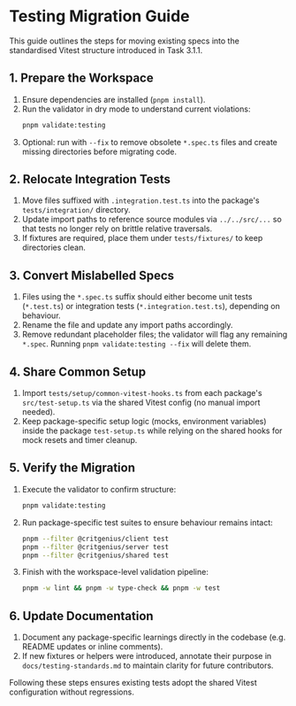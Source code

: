 # Testing Migration Guide

This guide outlines the steps for moving existing specs into the standardised Vitest structure
introduced in Task 3.1.1.

## 1. Prepare the Workspace

1. Ensure dependencies are installed (`pnpm install`).
2. Run the validator in dry mode to understand current violations:
   ```bash
   pnpm validate:testing
   ```
3. Optional: run with `--fix` to remove obsolete `*.spec.ts` files and create missing directories
   before migrating code.

## 2. Relocate Integration Tests

1. Move files suffixed with `.integration.test.ts` into the package's `tests/integration/`
   directory.
2. Update import paths to reference source modules via `../../src/...` so that tests no longer rely
   on brittle relative traversals.
3. If fixtures are required, place them under `tests/fixtures/` to keep directories clean.

## 3. Convert Mislabelled Specs

1. Files using the `*.spec.ts` suffix should either become unit tests (`*.test.ts`) or integration
   tests (`*.integration.test.ts`), depending on behaviour.
2. Rename the file and update any import paths accordingly.
3. Remove redundant placeholder files; the validator will flag any remaining `*.spec`. Running
   `pnpm validate:testing --fix` will delete them.

## 4. Share Common Setup

1. Import `tests/setup/common-vitest-hooks.ts` from each package's `src/test-setup.ts` via the
   shared Vitest config (no manual import needed).
2. Keep package-specific setup logic (mocks, environment variables) inside the package
   `test-setup.ts` while relying on the shared hooks for mock resets and timer cleanup.

## 5. Verify the Migration

1. Execute the validator to confirm structure:
   ```bash
   pnpm validate:testing
   ```
2. Run package-specific test suites to ensure behaviour remains intact:
   ```bash
   pnpm --filter @critgenius/client test
   pnpm --filter @critgenius/server test
   pnpm --filter @critgenius/shared test
   ```
3. Finish with the workspace-level validation pipeline:
   ```bash
   pnpm -w lint && pnpm -w type-check && pnpm -w test
   ```

## 6. Update Documentation

1. Document any package-specific learnings directly in the codebase (e.g. README updates or inline
   comments).
2. If new fixtures or helpers were introduced, annotate their purpose in `docs/testing-standards.md`
   to maintain clarity for future contributors.

Following these steps ensures existing tests adopt the shared Vitest configuration without
regressions.
